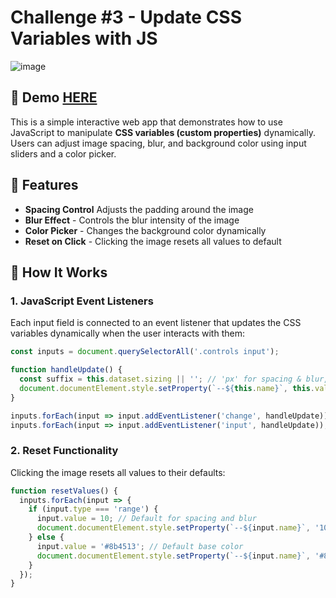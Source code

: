 # Challenge #3 - Update CSS Variables with JS
![image](https://github.com/user-attachments/assets/d6538867-9d33-4e7d-b5f0-74ef3f16d4ac)

## 📸 Demo [HERE](https://hmothershed.github.io/JavaScript30/03-CSS-Variables/)
This is a simple interactive web app that demonstrates how to use JavaScript to manipulate **CSS variables (custom properties)** dynamically. Users can adjust image spacing, blur, and background color using input sliders and a color picker.

## 🚀 Features
- **Spacing Control** Adjusts the padding around the image
- **Blur Effect** - Controls the blur intensity of the image
- **Color Picker** - Changes the background color dynamically
- **Reset on Click** - Clicking the image resets all values to default

## 🔧 How It Works
### 1. JavaScript Event Listeners
Each input field is connected to an event listener that updates the CSS variables dynamically when the user interacts with them:
```javascript
const inputs = document.querySelectorAll('.controls input');

function handleUpdate() {
  const suffix = this.dataset.sizing || ''; // 'px' for spacing & blur, empty for color
  document.documentElement.style.setProperty(`--${this.name}`, this.value + suffix);
}

inputs.forEach(input => input.addEventListener('change', handleUpdate));
inputs.forEach(input => input.addEventListener('input', handleUpdate));

```

### 2. Reset Functionality
Clicking the image resets all values to their defaults:
```javascript
function resetValues() {
  inputs.forEach(input => {
    if (input.type === 'range') {
      input.value = 10; // Default for spacing and blur
      document.documentElement.style.setProperty(`--${input.name}`, '10px');
    } else {
      input.value = '#8b4513'; // Default base color
      document.documentElement.style.setProperty(`--${input.name}`, '#8b4513');
    }
  });
}

```
